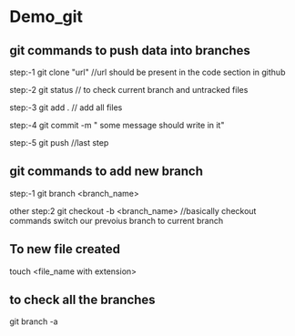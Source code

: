 # Demo_git

## git commands to push data into branches

step:-1
git clone "url"  //url should be present in the code section in github

step:-2
git status   // to check current branch and untracked files

step:-3
git add .   // add all files

step:-4 
git commit -m " some message should write in it"

step:-5
git push   //last step 


## git commands to add new branch

step:-1 
git branch <branch_name>

other step:2
git checkout -b <branch_name>  //basically checkout commands switch our prevoius branch to current branch

## To new file created 

touch <file_name with extension>

## to check all the branches

git branch -a
